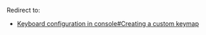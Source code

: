 Redirect to:

*   [Keyboard configuration in console#Creating a custom keymap](/index.php/Keyboard_configuration_in_console#Creating_a_custom_keymap "Keyboard configuration in console")